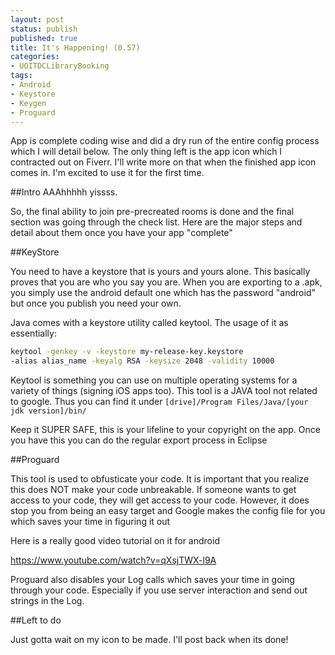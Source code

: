 ```yaml
---
layout: post
status: publish
published: true
title: It's Happening! (0.57)
categories:
- UOITDCLibraryBooking
tags:
- Android
- Keystore
- Keygen
- Proguard
---
```

App is complete coding wise and did a dry run of the entire config
process which I will detail below. The only thing left is the app icon
which I contracted out on Fiverr. I'll write more on that when the
finished app icon comes in. I'm excited to use it for the first time.

##Intro
AAAhhhhh yissss.

So, the final ability to join pre-precreated rooms is done and the final
section was going through the check list. Here are the major steps and
detail about them once you have your app "complete"

##KeyStore

You need to have a keystore that is yours and yours alone. This
basically proves that you are who you say you are. When you are
exporting to a .apk, you simply use the android default one which has
the password "android" but once you publish you need your own. 

Java comes with a keystore utility called keytool. The usage of it
as essentially:

```bash
keytool -genkey -v -keystore my-release-key.keystore
-alias alias_name -keyalg RSA -keysize 2048 -validity 10000
```

Keytool is something you can use on multiple operating systems for a variety of things (signing iOS apps too). This tool is a JAVA tool not related to google. Thus you can find it under `[drive]/Program Files/Java/[your jdk version]/bin/`

Keep it SUPER SAFE, this is your lifeline to your copyright on the app. Once you have this you can do the regular export process in Eclipse

##Proguard

This tool is used to obfusticate your code. It is important that you realize this does NOT make your code unbreakable. If someone wants to get access to your code, they will get access to your code. However, it does stop you from being an easy target and Google makes the config file for you which saves your time in figuring it out

Here is a really good video tutorial on it for android

https://www.youtube.com/watch?v=qXsjTWX-l9A

Proguard also disables your Log calls which saves your time in going through your code. Especially if you use server interaction and send out strings in the Log.

##Left to do

Just gotta wait on my icon to be made. I'll post back when its done!
